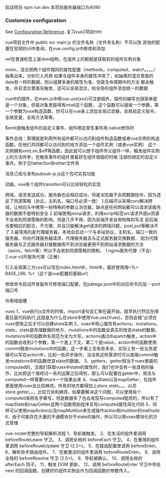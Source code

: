 启动项目
npm run dev 本项目服务器端口为4090


### Customize configuration
See [Configuration Reference](https://cli.vuejs.org/config/).
复习vue2项目hhh


vue项目文件中 public src main.js 的文件名称（文件夹名称）不可以改
其他的配置在官网的cli中查询，在vue.config.js中修改和添加

ref在普通标签上是dom结构，在组件上的额就是获取到的组件实例对象

mixin，混合把两个组件相同的属性配置（methods，computed，watch。。。。）抽离出来，分别引入共用
如果与组件本身的属性冲突了，如抽离的混合里面的data有一样的数据，则以组建本身的属性为准，但是生命周期中的方法
都会触发，并且混合里面先触发，还可以全局混合，给全局的组件添加统一的数据

vue中的插件，在main.js中用vue.use(xxx)可注册插件，插件的编写也很简单就是一个对象，但是对象里面得有intall这个函数，
这个函数可以接收一个参数，第一个参数为vue构造函数，你可以在vue身上添加全局过滤器，全局自定义指令，全局变量，全局方法等等。

$emit是触发组件的自定义事件，组件绑定原生事件用.native修饰符

事件总线：原理就是利用所有组件都可以访问到组件构造函数或者vue实例的构造函数，在他们共同都可以访问到的地方添加一个组件实例（或者vue实例）
这个实例拥有$emit,$on,$off等函数，因此就可以想子组件传父组件一样，触发组件实例上的方法传参，在触发事件的组件里最好在组件销毁的时候
注销你绑定的自定义事件。例子见fatherSonBrother文件夹

消息订阅与发布pubsub-js.js这个包可实现功能

动画，vue有个组件transition可以比较轻松的实现

跨域，请求发送成功，服务器也会相应成功，但是浏览器不会把数据给你，因为违反了同源策略（协议，主机名，端口号必须一致）
1.后端可以采用cors解决跨域，让响应头中携带一些特殊的参数让浏览器，缺点是任何网站都可以请求该服务器的数据不是特别安全
2.前端使用jsonp请求，利用script标签src请求外部js资源不会收到同源策略的影响，但是几乎不用，因为前端开发会用特殊的写法
且后端也要相应的配合，不方便，并且只能解决get请求的跨域问题，post,put等解决不了
3.最常用的是代理服务器，本地会启动一个与本站协议，主机名，端口一致的服务器，你向代理服务器请求，代理服务器去与正式服务器交换数据，
因为代理服务器与正式服务器对接数据用不到浏览器更用不到网站请求数据的方法（axios，fetch等）所以不会收到同源策略的限制、
    1.nginx服务代理（不会）
    2.vue-cil开服务代理（正解）

引入全局第三方css可以写在index.html中，html中，最好使用用<%= BASE_URL %>（这个是vue配置的基础url）

修改命令启动开发服务可修改端口配置，在pakege.json中的对应命令后加   --port 端口号

作用域插槽

vuex
1、vue执行js文件的时候，import语句会汇聚在最开始，就早执行然后在顺着后面代码执行,这就是为什么在store中使用Vue.use(Vuex)，否则会报”必须在vuex使用之后才可以创建store实例
2、vuex中核心属性有actions，mutations，state。state是存储数据的地方，mutations中的函数会真实的改变state的数据，mutations中的函数命名规范为全为大写，actions通过dispatch触发，action中的函数会收到2个参数，第一个是上下文，第二个是value，action中的函数使用commit触发mutations中的函数，这一步看上去有些多余，实际上有一些业务逻辑可以写在action中，比如一些异步操作，当没有这样需求时可以直接commit触发mutations中的函数改变state的数据。
3、getters，getter相当于vuex里面的computed的，当我们获取vuex中state的属性时，我们也许会有一些其他的操作，比如把这个值经过一系列运算之后得到，那么可以配置在getter中，用法与computed一样需要return一个结果出来
4、mapState以及mapGetter，在组件里面使用vuex会比较麻烦，所有的地方都得加上$store.state。。。以及$store.getter。。。比较冗余和麻烦，如果要解决这个问题，可以使用些个computed来把名字重写，但是数据多了也会发现写computed挺烦的，所以有了mapState和mapGetter这两个函数帮助程序员写computed属性简化代码
5、同样可以使用mapAction以及mapMutition来生成操作action和mutition的methods
6、由于可能存在大量的不通模块对于state的操作，所以可以用vuex模块化的方式管理


vue-router完整的导航解析流程
1、导航被触发。
2、在失活的组件里调用 beforeRouteLeave 守卫。
3、调用全局的 beforeEach 守卫。
4、在重用的组件里调用 beforeRouteUpdate 守卫 (2.2+)。
5、在路由配置里调用 beforeEnter。
6、解析异步路由组件。
7、在被激活的组件里调用 beforeRouteEnter。
8、调用全局的 beforeResolve 守卫 (2.5+)。
9、导航被确认。
10、调用全局的 afterEach 钩子。
11、触发 DOM 更新。
12、调用 beforeRouteEnter 守卫中传给 next 的回调函数，创建好的组件实例会作为回调函数的参数传入。



